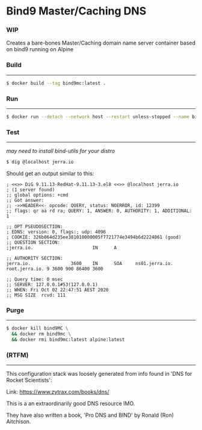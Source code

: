 # Bind9 Master/Caching DNS

### WIP

Creates a bare-bones Master/Caching domain name server container based on bind9 running on Alpine

### __Build__
___
```bash
$ docker build --tag bind9mc:latest .
```
### __Run__
___
```bash
$ docker run --detach --network host --restart unless-stopped --name bind9mc bind9mc:latest
```
### __Test__
___
*may need to install bind-utils for your distro*
```bash
$ dig @localhost jerra.io
```
Should get an output similar to this:
```
; <<>> DiG 9.11.13-RedHat-9.11.13-3.el8 <<>> @localhost jerra.io
; (1 server found)
;; global options: +cmd
;; Got answer:
;; ->>HEADER<<- opcode: QUERY, status: NOERROR, id: 12399
;; flags: qr aa rd ra; QUERY: 1, ANSWER: 0, AUTHORITY: 1, ADDITIONAL: 1

;; OPT PSEUDOSECTION:
; EDNS: version: 0, flags:; udp: 4096
; COOKIE: 326b064d235ee381010000005f7721774e3494b6d2224861 (good)
;; QUESTION SECTION:
;jerra.io.                      IN      A

;; AUTHORITY SECTION:
jerra.io.               3600    IN      SOA     ns01.jerra.io. root.jerra.io. 9 3600 900 86400 3600

;; Query time: 0 msec
;; SERVER: 127.0.0.1#53(127.0.0.1)
;; WHEN: Fri Oct 02 22:47:51 AEST 2020
;; MSG SIZE  rcvd: 111
```
### __Purge__
___
```bash
$ docker kill bind9MC \
  && docker rm bind9mc \
  && docker rmi bind9mc:latest alpine:latest
```
### __(RTFM)__
___
This configuration stack was loosely generated from info found in 'DNS for Rocket Scientists':

Link: https://www.zytrax.com/books/dns/

This is a an extraordinarily good DNS resource IMO.

They have also written a book, 'Pro DNS and BIND' by Ronald (Ron) Aitchison.
